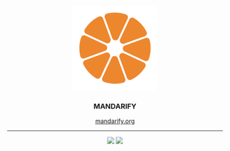 <p align="center">
	<a href="https://github.com/mandarify">
		<img width="200" src="https://raw.githubusercontent.com/mandarify/mandarify/refs/heads/main/src/logo/logo_bg_transparent.svg" alt="Logo"/>
	</a>
</p>
<h3 align="center"><strong>MANDARIFY</strong></h3>
<p align="center">
	<a href="https://mandarify.org">mandarify.org</a>
</p>


---


<p align="center">
	<img
		src="https://github-readme-stats.vercel.app/api/top-langs/?username=mandarify&layout=compact&title_color=000&text_color=000&icon_color=ED872E&bg_color=F2F2F2&show_icons=true&hide_rank=true&include_all_commits=true&hide_title=true&border_color=D7D7D7&hide_border=false"
		height="160"
	/>
	<img
		src="https://github-readme-stats.vercel.app/api?username=mandarify&title_color=000&text_color=000&icon_color=ED872E&bg_color=F2F2F2&show_icons=true&hide_rank=true&include_all_commits=true&hide_title=true&border_color=D7D7D7&hide_border=false"
		height="160"
	/>
</p>